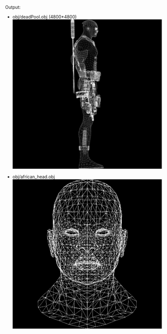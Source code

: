 Output:

- obj/deadPool.obj (4800*4800)
![DeadPool](https://github.com/sT4R3K/tinyrenderer/raw/img/1.0_deadPool.png)

* obj/african_head.obj 
![african_head](https://github.com/sT4R3K/tinyrenderer/raw/img/1.0.png)
